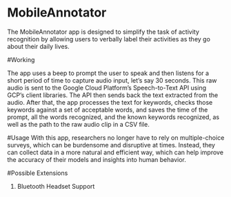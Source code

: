 # MobileAnnotator
The MobileAnnotator app is designed to simplify the task of activity recognition by allowing users to verbally label their activities as they go about their daily lives. 

#Working

The app uses a beep to prompt the user to speak and then listens for a short period of time to capture audio input, let’s say 30 seconds. This raw audio is sent to the Google Cloud Platform’s Speech-to-Text API using GCP’s client libraries. The API then sends back the text extracted from the audio. After that, the app processes the text for keywords, checks those keywords against a set of acceptable words, and saves the time of the prompt, all the words recognized, and the known keywords recognized, as well as the path to the raw audio clip in a CSV file.

#Usage
With this app, researchers no longer have to rely on multiple-choice surveys, which can be burdensome and disruptive at times. Instead, they can collect data in a more natural and efficient way, which can help improve the accuracy of their models and insights into human behavior.

#Possible Extensions

1. Bluetooth Headset Support



